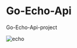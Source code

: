 # Go-Echo-Api
Go-Echo-Api-project

![echo](https://github.com/Abhijrathod/Go-Echo-Api/assets/54209169/860148a2-6df8-4f5e-8467-881fcd18f00f)
